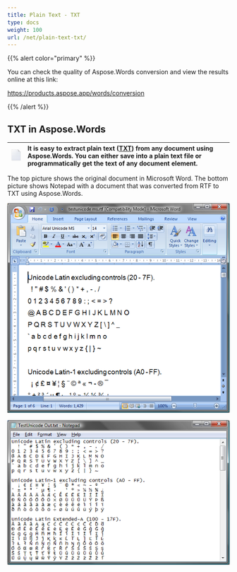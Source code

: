 ```yaml
---
title: Plain Text - TXT
type: docs
weight: 100
url: /net/plain-text-txt/
---
```


{{% alert color="primary" %}} 

You can check the quality of Aspose.Words conversion and view the results online at this link:

<https://products.aspose.app/words/conversion>

{{% /alert %}} 


## **TXT in Aspose.Words**

|![todo:image_alt_text](plain-text-txt_1.png)|It is easy to extract plain text ([TXT](https://wiki.fileformat.com/word-processing/txt/)) from any document using Aspose.Words. You can either save into a plain text file or programmatically get the text of any document element.|
| :- | :- |
The top picture shows the original document in Microsoft Word. The bottom picture shows Notepad with a document that was converted from RTF to TXT using Aspose.Words.

![todo:image_alt_text](plain-text-txt_2.png)




![todo:image_alt_text](plain-text-txt_3.png)
